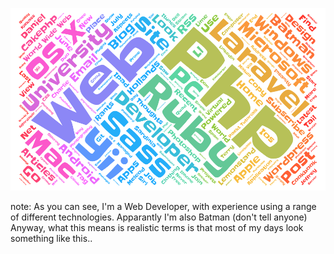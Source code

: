 ![](images/about-me-tag-cloud.png)

note:
	As you can see, I'm a Web Developer, with experience using a range of different technologies. Apparantly I'm also Batman (don't tell anyone)
	Anyway, what this means is realistic terms is that most of my days look something like this..